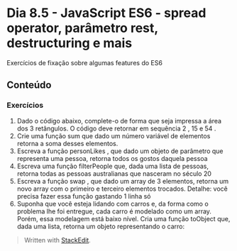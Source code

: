 # Dia 8.5 - JavaScript ES6 - spread operator, parâmetro rest, destructuring e mais

Exercícios de fixação sobre algumas features do ES6

## Conteúdo

### Exercícios
1. Dado o código abaixo, complete-o de forma que seja impressa a área dos 3 retângulos. O código deve retornar em sequência 2 , 15 e 54 .
2. Crie uma função sum que dado um número variável de elementos retorna a soma desses elementos.
3. Escreva a função personLikes , que dado um objeto de parâmetro que representa uma pessoa, retorna todos os gostos daquela pessoa
4. Escreva uma função filterPeople que, dada uma lista de pessoas, retorna todas as pessoas australianas que nasceram no século 20
5. Escreva a função swap , que dado um array de 3 elementos, retorna um novo array com o primeiro e terceiro elementos trocados. Detalhe: você precisa fazer essa função gastando 1 linha só
6. Suponha que você esteja lidando com carros e, da forma como o problema lhe foi entregue, cada carro é modelado como um array. Porém, essa modelagem está baixo nível. Cria uma função toObject que, dada uma lista, retorna um objeto representando o carro:


>Written with [StackEdit](https://stackedit.io/).